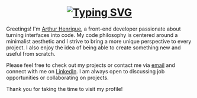 <h1 align="center"> 
  <a href="https://git.io/typing-svg">
    <img src="https://readme-typing-svg.demolab.com?font=Anuphan&weight=500&size=30&duration=2500&color=F7F7F7&center=true&vCenter=true&repeat=false&width=435&lines=WELCOME+TO+MY+PROFILE" alt="Typing SVG" />
  </a>
</h1>

Greetings! I'm [Arthur Henrique](https://github.com/arthurdevv), a front-end developer passionate about turning interfaces into code. My code philosophy is centered around a minimalist aesthetic and I strive to bring a more unique perspective to every project. I also enjoy the idea of being able to create something new and useful from scratch.

Please feel free to check out my projects or contact me via <a href="mailto:arthurhenrique.dev@gmail.com">email</a> and connect with me on <a href="https://www.linkedin.com/in/arthur-henrique-3857a0264/">LinkedIn</a>. I am always open to discussing job opportunities or collaborating on projects.

Thank you for taking the time to visit my profile!
